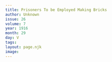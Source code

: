 ```yaml
---
title: Prisoners To be Employed Making Bricks
author: Unknown
issue: 26
volume: 7
year: 1916
month: 29
day: V
tags:
layout: page.njk
image:
---
```



